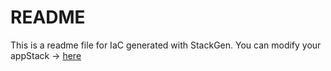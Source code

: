 # README
This is a readme file for IaC generated with StackGen.
You can modify your appStack -> [here](http://main.dev.stackgen.com/appstacks/3338861a-f186-4a08-8d4b-d0859cff7c79)
